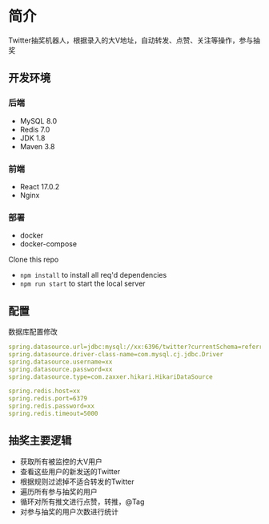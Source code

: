 # 简介
Twitter抽奖机器人，根据录入的大V地址，自动转发、点赞、关注等操作，参与抽奖

## 开发环境
### 后端
- MySQL 8.0
- Redis 7.0
- JDK 1.8
- Maven 3.8
### 前端
- React 17.0.2
- Nginx
### 部署
- docker
- docker-compose

Clone this repo
- `npm install` to install all req'd dependencies
- `npm run start` to start the local server

## 配置
数据库配置修改
```yaml
spring.datasource.url=jdbc:mysql://xx:6396/twitter?currentSchema=referral
spring.datasource.driver-class-name=com.mysql.cj.jdbc.Driver
spring.datasource.username=xx
spring.datasource.password=xx
spring.datasource.type=com.zaxxer.hikari.HikariDataSource 

spring.redis.host=xx
spring.redis.port=6379
spring.redis.password=xx
spring.redis.timeout=5000
```

## 抽奖主要逻辑
- 获取所有被监控的大V用户
- 查看这些用户的新发送的Twitter
- 根据规则过滤掉不适合转发的Twitter
- 遍历所有参与抽奖的用户
- 循环对所有推文进行点赞，转推，@Tag
- 对参与抽奖的用户次数进行统计